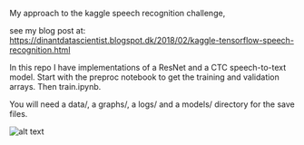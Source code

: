 My approach to the kaggle speech recognition challenge,

see my blog post at: https://dinantdatascientist.blogspot.dk/2018/02/kaggle-tensorflow-speech-recognition.html

In this repo I have implementations of a ResNet and a CTC speech-to-text model.
Start with the preproc notebook to get the training and validation arrays. Then train.ipynb.

You will need a data/, a graphs/, a logs/ and a models/ directory for the save files.

![alt text](https://github.com/chrisdinant/speech/raw/master/confmat.png)
